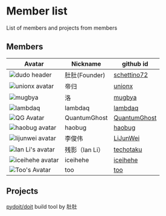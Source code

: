 # Member list

List of members and projects from members

## Members

Avatar | Nickname | github id
------------ | ------------- | -------------
![dudo header](https://avatars0.githubusercontent.com/u/138474?v=3&s=48)|肚肚(Founder)|[schettino72](https://github.com/schettino72)
![unionx avatar](https://avatars2.githubusercontent.com/u/802884?v=3&s=48)|帝归|[unionx](https://github.com/unionx)
![mugbya](https://avatars1.githubusercontent.com/u/5524117?v=3&s=48) | 洛 | [mugbya](https://github.com/mugbya)
![lambdaq](https://avatars2.githubusercontent.com/u/987524?v=3&s=48)|lambdaq|[lambdaq](https://github.com/lambdaq)
![QG Avatar](https://avatars3.githubusercontent.com/u/2939865?v=3&s=48)|QuantumGhost|[QuantumGhost](https://github.com/QuantumGhost)
![haobug avatar](https://avatars1.githubusercontent.com/u/1269309?v=3&s=48)|haobug|[haobug](https://github.com/haobug)
![lijunwei avatar](https://avatars3.githubusercontent.com/u/5803500?v=3&s=48)|李俊伟|[LiJunWei](https://github.com/LiJunWei)
![Ian Li's avatar](https://avatars3.githubusercontent.com/u/1948179?v=3&s=48)|残影（Ian&nbsp;Li）|[techotaku](https://github.com/techotaku)
![iceihehe avatar](https://avatars3.githubusercontent.com/u/8065543?v=3&s=48)|iceihehe|[iceihehe](https://github.com/iceihehe)
![Too's Avatar](https://avatars3.githubusercontent.com/u/171673?v=3&s=48)|too|[too](https://github.com/too)

## Projects

[pydoit/doit](https://github.com/pydoit/doit)
build tool by 肚肚

